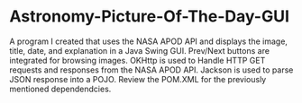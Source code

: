 # Astronomy-Picture-Of-The-Day-GUI
A program I created that uses the NASA APOD API and displays the image, title, date, and explanation in a Java Swing GUI. Prev/Next buttons are integrated for browsing images. OKHttp is used to Handle HTTP GET requests and responses from the NASA APOD API. Jackson is used to parse JSON response into a POJO. Review the POM.XML for the previously mentioned dependendcies.


